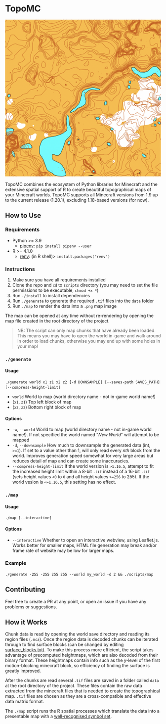 # TopoMC

![](images/example.png)

TopoMC combines the ecosystem of Python libraries for Minecraft and the extensive spatial support of R to create beautiful topographical maps of your Minecraft worlds. TopoMC supports all Minecraft versions from 1.9 up to the current release (1.20.1), excluding 1.18-based versions (for now).

## How to Use

### Requirements

- Python >= 3.9
  - [pipenv](https://pipenv.pypa.io/): `pip install pipenv --user`
- R >= 4.1.0
  - [renv](https://rstudio.github.io/renv/): (in R shell)> `install.packages("renv")`

### Instructions

1. Make sure you have all requirements installed
2. Clone the repo and `cd` to `scripts` directory (you may need to set the file permissions to be executable, `chmod +x *`)
3. Run `./install` to install dependencies
4. Run `./generate` to generate the required `.tif` files into the `data` folder
5. Run `./map` to render the data into a `.png` map image

The map can be opened at any time without re-rendering by opening the map file created in the root directory of the project.

> NB: The script can only map chunks that have already been loaded. This means you may have to open the world in-game and walk around in order to load chunks, otherwise you may end up with some holes in your map!

### `./generate`

#### Usage

`./generate world x1 z1 x2 z2 [-d DOWNSAMPLE] [--saves-path SAVES_PATH] [--compress-height-limit]`

- `world` World to map (world directory name - not in-game world name!)
- (`x1`, `z1`) Top left block of map
- (`x2`, `z2`) Bottom right block of map

#### Options

- `-w`, `--world` World to map (world directory name - not in-game world name!). If not specified the world named "_New World_" will attempt to be mapped
- `-d`, `--downsample` How much to downsample the generated data (int, `>=1`). If set to a value other than 1, will only read every _nth_ block from the world. Improves generation speed somewhat for very large areas but reduces detail of map and can create some inaccuracies.
- `--compress-height-limit` If the world version is `>1.16.5`, attempt to fit the increased height limit within a 8-bit `.tif` instead of a 16-bit `.tif` (sets height values `<0` to `0` and all height values `>=256` to 255). If the world vesion is `<=1.16.5`, this setting has no effect.

### `./map`

#### Usage

`./map [--interactive]`

#### Options

- `--interactive` Whether to open an interactive webview, using Leaflet.js. Works better for smaller maps, HTML file generation may break and/or frame rate of website may be low for larger maps.

### Example

`./generate -255 -255 255 255 --world my_world -d 2 && ./scripts/map`

## Contributing

Feel free to create a PR at any point, or open an issue if you have any problems or suggestions.

## How it Works

Chunk data is read by opening the world save directory and reading its region files (`.mca`). Once the region data is decoded chunks can be iterated through to find surface blocks (can be changed by editing [surface_blocks.txt](surface_blocks.txt)). To make this process more efficient, the script takes advantage of precomputed heightmaps, which are also decoded from their binary format. These heightmaps contain info such as the y-level of the first motion-blocking minecraft block, so efficiency of finding the surface is greatly improved.

After the chunks are read several `.tif` files are saved in a folder called `data` at the root directory of the project. These files contain the raw data extracted from the minecraft files that is needed to create the topographical map. `.tif` files are chosen as they are a cross-compatible and effective data matrix format.

The `./map` script runs the R spatial processes which translate the data into a presentable map with a [well-recognised symbol set](https://omapwiki.orienteering.sport/specifications/isom/).
